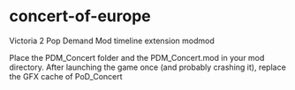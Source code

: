 concert-of-europe
=================

Victoria 2 Pop Demand Mod timeline extension modmod

Place the PDM_Concert folder and the PDM_Concert.mod in your mod directory.
After launching the game once (and probably crashing it), replace the GFX cache of PoD_Concert
